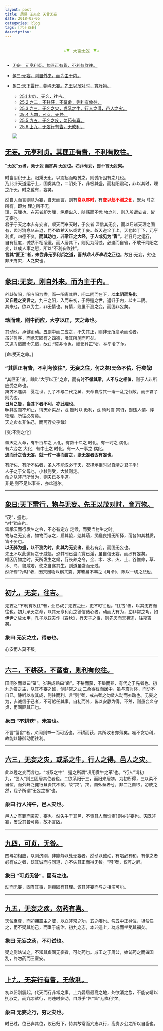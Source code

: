 ```yaml
---
layout: post
title: 周易 王夫之 天雷无妄
date: 2018-02-05
categories: blog
tags: [六十四卦]
description: 
---
```


<span id = "jump"></span>


<section style="margin: 0px auto; text-align: center;">
    <section class="xhr" style="width: 0px; height: 0px; border-left: 5px solid transparent; border-right: 5px solid transparent; border-bottom: 10px solid rgb(135, 201, 67); display: inline-block; opacity: 0.5; border-top-color: rgb(135, 201, 67);"></section>
    <section class="xhr" style="width: 0px; height: 0px; border-left: 5px solid transparent; border-right: 5px solid transparent; border-top: 10px solid rgb(135, 201, 67); display: inline-block; margin-left: -3px; border-bottom-color: rgb(135, 201, 67);"></section>
    <section style="
margin-left: 0.5em;
display: inline-block;">
        <p>
            <span style="color: rgb(118, 146, 60);">天雷无妄</span>
        </p>
    </section>
    <section class="xhr" style="margin-left: 0.5em; width: 0px; height: 0px; border-left: 5px solid transparent; border-right: 5px solid transparent; border-top: 10px solid rgb(135, 201, 67); display: inline-block; border-bottom-color: rgb(135, 201, 67);"></section>
    <section class="xhr" style="width: 0px; height: 0px; border-left: 5px solid transparent; border-right: 5px solid transparent; border-bottom: 10px solid rgb(135, 201, 67); display: inline-block; opacity: 0.5; margin-left: -3px; border-top-color: rgb(135, 201, 67);"></section>
</section>

- [无妄。元亨利贞。其匪正有眚，不利有攸往。](#jump无妄)
- [彖曰:无妄，刚自外来，而为主于内。](#jump刚自外来)
- [象曰:天下雷行，物与无妄。先王以茂对时，育万物。](#jump天下雷行)
  - [25.1 初九，无妄，往吉。](#jump往吉)
  - [25.2 六二，不耕获，不菑畲，则利有攸往。](#jump不耕获)
  - [25.3 六三，无妄之灾，或系之牛，行人之得，邑人之灾。](#jump无妄之灾)
  - [25.4 九四，可贞，无咎。](#jump可贞)
  - [25.5 九五，无妄之疾，勿药有喜。](#jump无妄之疾)
  - [25.6 上九，无妄行有眚，无攸利。](#jump无妄行有眚)
  
  ![](http://www.guoyi360.com/uploads/allimg/130721/1-130H10936145H.jpg)



<span id = "jump无妄"></span>
## [无妄。元亨利贞。其匪正有眚，不利有攸往。](#jump)
#### “无妄”云者，疑于妄 而言其 无妄也。若非有妄，则不言无妄矣。
时当阴积于上，阳秉天化，以震起而昭苏之，则诚所固有之几也。<br>
乃此卦天道运于上，固奠其位，二阴处下，非极其盛，而初阳震动，非以其时，理之所无，时之或有，妄矣。


然自人而言则见为妄，自天而言，则有<font color="#FF0000"><b>常以序时</b></font>，有<font color="#FF0000"><b>变以起不测之化</b></font>，既为 时之所有，即为 理之所不无。<br>
理，天理也。在天者即为理，纵横出入，随感而不忧 物之利，则入所谓妄者，皆无妄也。<br>
君子于天之本非有妄者，顺天而奉天时，于妄者 深信其无妄，而以归诸天理之固有，因时消息以进退，而不敢希天以或诡于妄。故天道全于上，天化起于下，元亨利贞，四德不爽。**而其动也，非常正之大经，于人或见为“眚”**。若日月之运行，自有恒度，诚然不相凌躐，而人居其下，则见为薄蚀，必退而自省，不敢干阴阳之变，以成人事之愆，所以“不利有攸往”。<br>
**言其“匪正”者，未尝非元亨利贞之道，而*特非人所奉若*之正也**。故日:无妄，灾也; 非天有灾，**人之灾**也。

----

<span id = "jump刚自外来"></span>
## [彖曰:无妄，刚自外来，而为主于内。](#jump)
外卦皆阳，阳与阳为类，而一阳离其群，间二阴而在下，以**主阴而施化**。<br>
**又自遁之变言之**，九三之阳，入而来初，于将遁之世，返归于内，以主二阴。<br>
其来也，欲以为主，非无情也。有情，则虽不测之变，而固非妄矣。

### 动而健，刚中而应，大亨以正，天之命也。
其动也，承健而动。五刚中而二应之，不失其正，则非无所禀承而动者。<br>
虽非时序，而承天固有之四德，唯其所施而可矣。<br>
天道有恒而命无恒，故曰:“莫非命也，顺受其正”者，存乎君子尔。


[命:受天之命。]

### “其匪正有眚，不利有攸往”，无妄之往，何之矣!天命不佑，行矣哉!
“其匪正”者，即此“大亨以正”之命，而有**时不循其常，人不与之相值**，则于人非所应受之命也。<br>
夷齐不遇虞、夏之世，孔子不与三代之英，天命自成其一治一乱之恒数，而于君子则为变。<br>
**日月之眚，当其下者不利，亦此理也**。<br>
昧其变而不知止，谓天命实然，或 随时以 徼利，或 矫时而 冥行，则违人情、悖物理，所往必穷矣。<br>
天之命本非佑己，而可行矣乎哉?


[变:不测之化]

盖天之大命，有千百年之 大化，有数十年之 时化，有一时之 偶化;<br>
有六合之 大化，有中土之 时化，有一人一事之 偶化。<br>
**通而计之皆无妄，就一时一事而言之，则无妄者固有妄也**。


有所佑、有所不佑者，圣人不能取必于天，况择地相时以自靖之君子乎!<br>
人子之于父母也，小杖则受，大杖则走。<br>
命之以非己所当为，则夫已多乎道。<br>
非是 则不足以事亲，亦此道尔。

----

<span id = "jump天下雷行"></span>
## [象曰:天下雷行，物与无妄。先王以茂对时，育万物。](#jump)
“茂”，盛也。<br>
“对”犹应也。<br>
雷承天而行发生之令，不必有定方 定候，而要当物生之时。<br>
物与之无妄者，物物而与之，启其蛰，达其萌，灵蠢良措无所择，而各如其材质，皆不妄也。<br>
**以无择为盛，以不测为时，此其为无妄者**，虽若有妄，而固无妄也。<br>
先王不以此道用之于威福，恐其刑已滥而赏已淫，虽自信无妄，而必有妄矣。<br>
唯因万物之时，天所发生之候，行长养之令，金、木、水、火、土、谷惟修，草、木、鸟、兽咸若，使之自遂其生，则道虽盛而无过。<br>
然所谓“对时”者，因天因物以察其变，非若吕不韦之《月令》，限以一切之法也。

----

<span id = "jump往吉"></span>
## [初九，无妄，往吉。](#jump)
无妄之“不利有攸往”者，业已成乎无妄之世，更不可往也。“往吉”者，以其无妄而往也。初九承天之命，以其元亨利贞之德信诸心者，动而大有为，立非常之功，如伊尹之放太甲，孔子以匹夫作《春秋》，行天子之事，则先天而天弗违，往斯吉矣。

### 象曰:无妄之往，得志也。
心安而人莫不服。

----

<span id = "jump不耕获"></span>
## [六二，不耕获，不菑畲，则利有攸往。](#jump)
田间岁而垦曰“菑”。岁耕成熟曰“畲”。不耕而获，不垦而熟，有代之于先者也。初九为震之主，以其不妄之诚，创非常之业;二柔得位而居中，虽与震为体，而动不自已，静听以收其成，则往而利。言“则”者，戒占者之勿效人动而亦动也。无妄之为，非诚信于己者，不可躬任其事。自初而外，皆以安静为得。不然，则虽合义守贞，而固匪其正也。

### 象曰:“不耕获”，未富也。
不言“菑畲”者，义同则举一而可括也。不耕而获，其所收者亦薄矣。唯不贪功利，故能以静御动而往利。

----

<span id = "jump无妄之灾"></span>
## [六三，无妄之灾，或系之牛，行人之得，邑人之灾。](#jump)
此以遁之变而言也。“或系之牛”，遁之所谓“巩用黄牛之革”也。“行人”谓初九，“邑人”则三固居其位者也。二欲系阳于三，而阳来居初，为初所得，三以柔不当位，而外卦之健行且责其不敏，故“灾”。灾，自外至者也，非三之自取，初使之然，程子所谓“无妄之祸”也。

### 象曰:行人得牛，邑人灾也。
邑人之有罪而蒙灾，妄也。然失牛于其邑，不责其人而谁责?则亦非妄也。灾既非妄，安受其咎可矣，故不言凶。

----

<span id = "jump可贞"></span>
## [九四，可贞，无咎。](#jump)
四与初相应，以刚济刚，非能静以处无妄者。然动以诚动，有唱必有和，有作之者必有成之者，谅其诚而与同道，亦不失其正而得无咎。“可”者，仅可之辞。

### 象曰:“可贞无咎”，固有之也。
动而无妄，固有其事，则抑固有其理。谅其非妄而与之相济可尔。

----

<span id = "jump无妄之疾"></span>
## [九五，无妄之疾，勿药有喜。](#jump)
天位至尊，而初拥震主之威，以立非常之功，五之疾也。然五中正得位，坦然任之，而不疑其妨己，而垂于施治。初九之志，本非逼上，功成而坐受其福矣。

### 象曰:无妄之药，不可试也。
疑之则姑试之，不知其疾固无妄者，可勿药也。成王之于周公，始试药之而四国乱，终勿药而王室安。

----

<span id = "jump无妄行有眚"></span>
## [上九，无妄行有眚，无攸利。](#jump)
初以阳刚震起，代天而行非常之事。上九晏居最高之地，处欲消之势，不能安靖以抚驭之，而亢志欲行，则违时妄动，自成乎“告”眚“无攸利”矣。

### 象曰:无妄之行，穷之灾也。
时已过，位已非其位，权已归下，恃其故常而亢志以行，高贵乡公之所以自毙也。
























